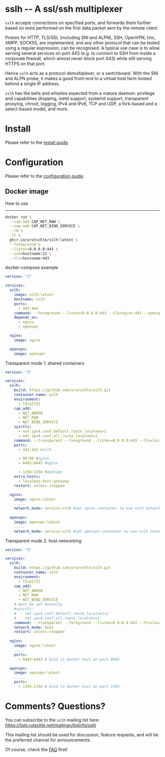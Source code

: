 sslh -- A ssl/ssh multiplexer
=============================

`sslh` accepts connections on specified ports, and forwards
them further based on tests performed on the first data
packet sent by the remote client.

Probes for HTTP, TLS/SSL (including SNI and ALPN), SSH,
OpenVPN, tinc, XMPP, SOCKS5, are implemented, and any other
protocol that can be tested using a regular expression, can
be recognised. A typical use case is to allow serving
several services on port 443 (e.g. to connect to SSH from
inside a corporate firewall, which almost never block port
443) while still serving HTTPS on that port.

Hence `sslh` acts as a protocol demultiplexer, or a
switchboard. With the SNI and ALPN probe, it makes a good
front-end to a virtual host farm hosted behind a single IP
address.

`sslh` has the bells and whistles expected from a mature
daemon: privilege and capabilities dropping, inetd support,
systemd support, transparent proxying, chroot, logging,
IPv4 and IPv6, TCP and UDP, a fork-based and a select-based
model, and more.

Install
=======

Please refer to the [install guide](doc/INSTALL.md).


Configuration
=============

Please refer to the [configuration guide](doc/config.md).



Docker image
------------

How to use

---


```bash
docker run \
  --cap-add CAP_NET_RAW \
  --cap-add CAP_NET_BIND_SERVICE \
  --rm \
  -it \
  ghcr.io/yrutschle/sslh:latest \
  --foreground \
  --listen=0.0.0.0:443 \
  --ssh=hostname:22 \
  --tls=hostname:443
```

docker-compose example

```yaml
version: "3"

services:
  sslh:
    image: sslh:latest
    hostname: sslh
    ports:
      - 443:443
    command: --foreground --listen=0.0.0.0:443 --tls=nginx:443 --openvpn=openvpn:1194
    depends_on:
      - nginx
      - openvpn

  nginx:
    image: nginx

  openvpn:
    image: openvpn
```

Transparent mode 1: shared containers

```yaml
version: "3"

services:
  sslh:
    build: https://github.com/yrutschle/sslh.git
    container_name: sslh
    environment:
      - TZ=${TZ}
    cap_add:
      - NET_ADMIN
      - NET_RAW
      - NET_BIND_SERVICE
    sysctls:
      - net.ipv4.conf.default.route_localnet=1
      - net.ipv4.conf.all.route_localnet=1
    command: --transparent --foreground --listen=0.0.0.0:443 --tls=localhost:8443 --openvpn=localhost:1194
    ports:
      - 443:443 #sslh

      - 80:80 #nginx
      - 8443:8443 #nginx

      - 1194:1194 #openvpn
    extra_hosts:
      - localbox:host-gateway
    restart: unless-stopped

  nginx:
    image: nginx:latest
    .....
    network_mode: service:sslh #set nginx container to use sslh networking
  
  openvpn:
    image: openvpn:latest
    .....
    network_mode: service:sslh #set openvpn container to use sslh networking
```

Transparent mode 2: host networking

```yaml
version: "3"

services:
  sslh:
    build: https://github.com/yrutschle/sslh.git
    container_name: sslh
    environment:
      - TZ=${TZ}
    cap_add:
      - NET_ADMIN
      - NET_RAW
      - NET_BIND_SERVICE
    # must be set manually
    #sysctls:
    #  - net.ipv4.conf.default.route_localnet=1
    #  - net.ipv4.conf.all.route_localnet=1
    command: --transparent --foreground --listen=0.0.0.0:443 --tls=localhost:8443 --openvpn=localhost:1194
    network_mode: host
    restart: unless-stopped
  
  nginx:
    image: nginx:latest
    .....
    ports:
      - 8443:8443 # bind to docker host on port 8443

  openvpn:
    image: openvpn:latest
    .....
    ports:
      - 1194:1194 # bind to docker host on port 1194
```

Comments? Questions?
====================

You can subscribe to the `sslh` mailing list here:
<https://lists.rutschle.net/mailman/listinfo/sslh>

This mailing list should be used for discussion, feature
requests, and will be the preferred channel for announcements.

Of course, check the [FAQ](doc/FAQ.md) first!

